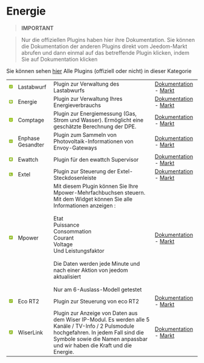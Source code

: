 
# Energie


>**IMPORTANT**

>Nur die offiziellen Plugins haben hier ihre Dokumentation. Sie können die Dokumentation der anderen Plugins direkt vom Jeedom-Markt abrufen und dann einmal auf das betreffende Plugin klicken, indem Sie auf Dokumentation klicken


Sie können sehen [hier](https://market.jeedom.com/index.php?v=d&p=market&type=plugin&categorie=energy) Alle Plugins (offiziell oder nicht) in dieser Kategorie

| | | | |
|--- | --- | --- | ---|
|<img src="delestage/delestage_icon.png" width="100" />|Lastabwurf|Plugin zur Verwaltung des Lastabwurfs|[Dokumentation](delestage/index.md) - [Markt](https://market.jeedom.com/index.php?v=d&p=market_display&id=2616)|
|<img src="energy/energy_icon.png" width="100" />|Energie|Plugin zur Verwaltung Ihres Energieverbrauchs|[Dokumentation](energy/index.md) - [Markt](https://market.jeedom.com/index.php?v=d&p=market_display&id=54)|
|<img src="energy2/energy2_icon.png" width="100" />|Comptage|Plugin zur Energiemessung (Gas, Strom und Wasser). Ermöglicht eine geschätzte Berechnung der DPE.|[Dokumentation](energy2/index.md) - [Markt](https://market.jeedom.com/index.php?v=d&p=market_display&id=3591)|
|<img src="envoy/envoy_icon.png" width="100" />|Enphase Gesandter|Plugin zum Sammeln von Photovoltaik-Informationen von Envoy-Gateways|[Dokumentation](envoy/index.md) - [Markt](https://market.jeedom.com/index.php?v=d&p=market_display&id=3992)|
|<img src="ewattch/ewattch_icon.png" width="100" />|Ewattch|Plugin für den ewattch Supervisor|[Dokumentation](ewattch/index.md) - [Markt](https://market.jeedom.com/index.php?v=d&p=market_display&id=1668)|
|<img src="extel/extel_icon.png" width="100" />|Extel|Plugin zur Steuerung der Extel-Steckdosenleiste|[Dokumentation](extel/index.md) - [Markt](https://market.jeedom.com/index.php?v=d&p=market_display&id=2979)|
|<img src="mpower/mpower_icon.png" width="100" />|Mpower|Mit diesem Plugin können Sie Ihre Mpower-Mehrfachbuchsen steuern. Mit dem Widget können Sie alle Informationen anzeigen :<br/><br/>Etat<br/>Puissance<br/>Consommation<br/>Courant<br/>Voltage<br/>Und Leistungsfaktor<br/><br/>Die Daten werden jede Minute und nach einer Aktion von jeedom aktualisiert<br/><br/>Nur am 6-Auslass-Modell getestet|[Dokumentation](mpower/index.md) - [Markt](https://market.jeedom.com/index.php?v=d&p=market_display&id=2181)|
|<img src="rt2/rt2_icon.png" width="100" />|Eco RT2|Plugin zur Steuerung von eco RT2|[Dokumentation](rt2/index.md) - [Markt](https://market.jeedom.com/index.php?v=d&p=market_display&id=2918)|
|<img src="wiserlink/wiserlink_icon.png" width="100" />|WiserLink|Plugin zur Anzeige von Daten aus dem Wiser IP-Modul. Es werden alle 5 Kanäle / TV-Info / 2 Pulsmodule hochgefahren. In jedem Fall sind die Symbole sowie die Namen anpassbar und wir haben die Kraft und die Energie.|[Dokumentation](wiserlink/index.md) - [Markt](https://market.jeedom.com/index.php?v=d&p=market_display&id=2938)|
